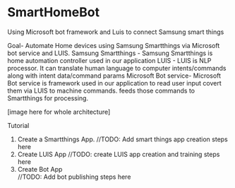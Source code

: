 # SmartHomeBot
Using Microsoft bot framework and Luis to connect Samsung smart things

Goal- Automate Home devices using Samsung Smartthings via Microsoft bot service and LUIS.
Samsung Smartthings - Samsung Smartthings is home automation controller used in our application
LUIS - LUIS is NLP processor. It can translate human language to computer intents/commands along with intent data/command params
Microsoft Bot service- Microsoft Bot service is framework used in our application to read user input covert them via LUIS to machine commands.
                       feeds those commands to Smartthings for processing.

[image here for whole architecture]

Tutorial
1. Create a Smartthings App.
//TODO: Add smart things app creation steps here
2. Create LUIS App
//TODO: create LUIS app creation and training steps here
3. Create Bot App  
//TODO: Add bot publishing steps here
